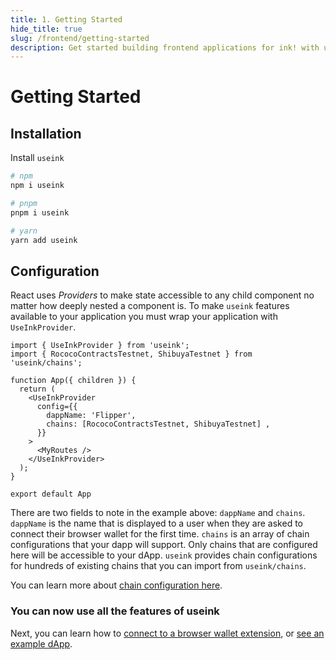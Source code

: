 ```yaml
---
title: 1. Getting Started
hide_title: true
slug: /frontend/getting-started
description: Get started building frontend applications for ink! with useink
---
```


# Getting Started

## Installation

Install `useink`

```bash
# npm
npm i useink

# pnpm
pnpm i useink

# yarn
yarn add useink
```

## Configuration

React uses *Providers* to make state accessible to any child component no matter how deeply nested a component is. To make `useink` features available to your application you must wrap your application with `UseInkProvider`. 

```tsx
import { UseInkProvider } from 'useink';
import { RococoContractsTestnet, ShibuyaTestnet } from 'useink/chains';

function App({ children }) {
  return (
    <UseInkProvider 
      config={{ 
        dappName: 'Flipper', 
        chains: [RococoContractsTestnet, ShibuyaTestnet] ,
      }}
    >
      <MyRoutes />
    </UseInkProvider>
  );
}

export default App
```

There are two fields to note in the example above: `dappName` and `chains`. `dappName` is the name that is displayed to a user when they are asked to connect their browser wallet for the first time. `chains` is an array of chain configurations that your dapp will support. Only chains that are configured here will be accessible to your dApp. `useink` provides chain configurations for hundreds of existing chains that you can import from `useink/chains`.

You can learn more about [chain configuration here](/frontend/configuration).

### You can now use all the features of useink

Next, you can learn how to [connect to a browser wallet extension](/frontend/connect-wallet), or [see an example dApp](https://github.com/paritytech/useink-kitchen-sink/blob/master/frontend/src/components/pg-home/HomePage.tsx).
